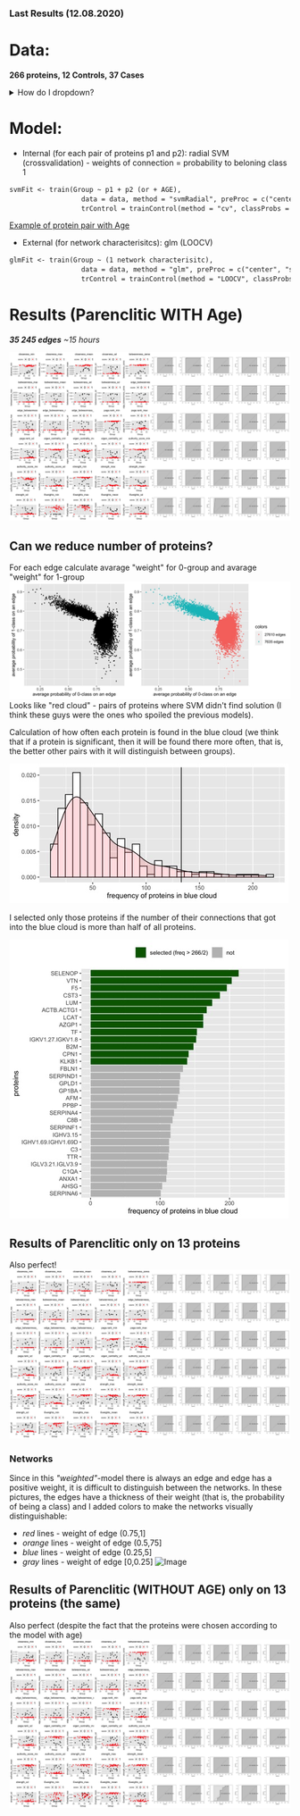 ### Last Results (12.08.2020)
# Data: 
**266 proteins, 12 Controls, 37 Cases**

<details>
<summary>How do I dropdown?</summary>
<br>
<pre>
| #0          | 12       |                                   |
| #1          | 37       |                                   |
| #Excluded   | 114      |                                   |
|-------------|----------|-----------------------------------|
| Aux.Id      | Group    | Reason for exclusion              |
|-------------|----------|-----------------------------------|
| C19-CB-0000 | Excluded | Incomplete data                   |
| C19-CB-0001 | Excluded | All points <=5                    |
| C19-CB-0003 | Excluded | All points <=5                    |
| C19-CB-0005 | Excluded | All points <=5                    |
| C19-CB-0008 | 0        |                                   |
| C19-CB-0009 | 1        |                                   |
| C19-CB-0010 | Excluded | All points <=5                    |
| C19-CB-0012 | 0        |                                   |
| C19-CB-0013 | 1        |                                   |
| C19-CB-0016 | 1        |                                   |
| C19-CB-0018 | Excluded | All points <=5                    |
| C19-CB-0020 | 0        |                                   |
| C19-CB-0021 | 0        |                                   |
| C19-CB-0022 | Excluded | All points <=5                    |
| C19-CB-0023 | Excluded | All points <=5                    |
| C19-CB-0025 | 1        |                                   |
| C19-CB-0026 | Excluded | All points <=5                    |
| C19-CB-0029 | Excluded | All points <=5                    |
| C19-CB-0030 | Excluded | All points <=5                    |
| C19-CB-0032 | 1        |                                   |
| C19-CB-0033 | 1        |                                   |
| C19-CB-0035 | Excluded | All points <=5                    |
| C19-CB-0036 | Excluded | Single time point                 |
| C19-CB-0037 | Excluded | All points <=5                    |
| C19-CB-0038 | Excluded | All points <=5                    |
| C19-CB-0039 | Excluded | All points <=5                    |
| C19-CB-0041 | Excluded | All points <=5                    |
| C19-CB-0042 | Excluded | All points <=5                    |
| C19-CB-0043 | Excluded | All points <=5                    |
| C19-CB-0044 | Excluded | All points <=5                    |
| C19-CB-0045 | Excluded | All points <=5                    |
| C19-CB-0046 | Excluded | All points <=5                    |
| C19-CB-0047 | Excluded | All points <=5                    |
| C19-CB-0048 | Excluded | All points <=5                    |
| C19-CB-0049 | Excluded | All points <=5                    |
| C19-CB-0050 | Excluded | All points <=5                    |
| C19-CB-0051 | Excluded | All points <=5                    |
| C19-CB-0052 | Excluded | All points <=5                    |
| C19-CB-0053 | Excluded | All points <=5                    |
| C19-CB-0054 | Excluded | All points <=5                    |
| C19-CB-0055 | Excluded | All points <=5                    |
| C19-CB-0056 | Excluded | All points <=5                    |
| C19-CB-0057 | Excluded | Incomplete data                   |
| C19-CB-0058 | 0        |                                   |
| C19-CB-0059 | 1        |                                   |
| C19-CB-0060 | Excluded | All points <=5                    |
| C19-CB-0061 | 1        |                                   |
| C19-CB-0062 | 0        |                                   |
| C19-CB-0063 | Excluded | All points <=5                    |
| C19-CB-0064 | 1        |                                   |
| C19-CB-0065 | Excluded | All points <=5                    |
| C19-CB-0066 | Excluded | All points <=5                    |
| C19-CB-0067 | Excluded | All points <=5                    |
| C19-CB-0068 | Excluded | All points <=5                    |
| C19-CB-0069 | Excluded | All points <=5                    |
| C19-CB-0070 | Excluded | All points <=5                    |
| C19-CB-0071 | Excluded | All points <=5                    |
| C19-CB-0072 | Excluded | All points <=5                    |
| C19-CB-0073 | Excluded | All points <=5                    |
| C19-CB-0075 | Excluded | All points <=5                    |
| C19-CB-0076 | 1        |                                   |
| C19-CB-0077 | Excluded | All points <=5                    |
| C19-CB-0078 | Excluded | All points <=5                    |
| C19-CB-0082 | 1        |                                   |
| C19-CB-0083 | Excluded | <=5 within 25 days but died       |
| C19-CB-0084 | 1        |                                   |
| C19-CB-0085 | 1        |                                   |
| C19-CB-0086 | Excluded | All points <=5                    |
| C19-CB-0087 | Excluded | All points <=5                    |
| C19-CB-0088 | Excluded | All points <=5                    |
| C19-CB-0089 | Excluded | All points <=5                    |
| C19-CB-0090 | 1        |                                   |
| C19-CB-0091 | 0        |                                   |
| C19-CB-0092 | Excluded | All points <=5                    |
| C19-CB-0094 | Excluded | <=5 within 25 days but died       |
| C19-CB-0095 | Excluded | All points <=5                    |
| C19-CB-0096 | Excluded | admission dates missing           |
| C19-CB-0097 | Excluded | All points <=5                    |
| C19-CB-0098 | 1        |                                   |
| C19-CB-0099 | 1        |                                   |
| C19-CB-0100 | Excluded | All points <=5                    |
| C19-CB-0101 | Excluded | All points <=5                    |
| C19-CB-0102 | Excluded | Incomplete data                   |
| C19-CB-0103 | 1        |                                   |
| C19-CB-0104 | Excluded | Incomplete data                   |
| C19-CB-0106 | Excluded | Incomplete data                   |
| C19-CB-0107 | Excluded | All points <=5                    |
| C19-CB-0108 | 1        |                                   |
| C19-CB-0109 | 1        |                                   |
| C19-CB-0111 | Excluded | No outcome info                   |
| C19-CB-0112 | 1        |                                   |
| C19-CB-0113 | 1        |                                   |
| C19-CB-0114 | Excluded | All points <=5                    |
| C19-CB-0115 | Excluded | All points <=5                    |
| C19-CB-0116 | Excluded | Incomplete data                   |
| C19-CB-0117 | Excluded | All points <=5                    |
| C19-CB-0118 | Excluded | Incomplete data                   |
| C19-CB-0119 | Excluded | All points <=5                    |
| C19-CB-0120 | 1        |                                   |
| C19-CB-0121 | Excluded | All points <=5                    |
| C19-CB-0122 | Excluded | Single time point                 |
| C19-CB-0123 | 1        |                                   |
| C19-CB-0124 | 0        |                                   |
| C19-CB-0125 | Excluded | All points <=5                    |
| C19-CB-0126 | 0        |                                   |
| C19-CB-0127 | Excluded | Data doesn't extend 25 days       |
| C19-CB-0128 | Excluded | <=5 within 25 days but died       |
| C19-CB-0129 | Excluded | All points <=5                    |
| C19-CB-0130 | 1        |                                   |
| C19-CB-0131 | Excluded | All points <=5                    |
| C19-CB-0132 | Excluded | Refused treatment and died        |
| C19-CB-0133 | 1        |                                   |
| C19-CB-0134 | Excluded | All points <=5                    |
| C19-CB-0135 | 1        |                                   |
| C19-CB-0136 | 1        |                                   |
| C19-CB-0137 | 1        |                                   |
| C19-CB-0138 | Excluded | All points <=5                    |
| C19-CB-0139 | Excluded | All points <=5                    |
| C19-CB-0140 | Excluded | All points <=5                    |
| C19-CB-0141 | Excluded | All points <=5                    |
| C19-CB-0142 | 1        |                                   |
| C19-CB-0143 | Excluded | All points <=5                    |
| C19-CB-0144 | Excluded | All points <=5                    |
| C19-CB-0145 | Excluded | All points <=5                    |
| C19-CB-0147 | Excluded | All points <=5                    |
| C19-CB-0148 | Excluded | All points <=5                    |
| C19-CB-0149 | Excluded | All points <=5                    |
| C19-CB-0150 | 1        |                                   |
| C19-CB-0151 | Excluded | All points <=5                    |
| C19-CB-0152 | Excluded | All points <=5                    |
| C19-CB-0155 | Excluded | All points <=5                    |
| C19-CB-0157 | Excluded | All points <=5                    |
| C19-CB-0159 | 1        |                                   |
| C19-CB-0160 | Excluded | Single time point                 |
| C19-CB-0162 | 0        |                                   |
| C19-CB-0164 | 1        |                                   |
| C19-CB-0165 | 1        |                                   |
| C19-CB-0166 | Excluded | All points <=5                    |
| C19-CB-0167 | Excluded | All points <=5                    |
| C19-CB-0168 | Excluded | All points <=5                    |
| C19-CB-0169 | 1        |                                   |
| C19-CB-0170 | Excluded | Single time point/Incomplete data |
| C19-CB-0175 | Excluded | Incomplete data                   |
| C19-CB-0176 | 0        |                                   |
| C19-CB-0179 | Excluded | All points <=5                    |
| C19-CB-0180 | Excluded | All points <=5                    |
| C19-CB-0181 | Excluded | All points <=5                    |
| C19-CB-0196 | Excluded | All points <=5                    |
| C19-CB-0197 | Excluded | All points <=5                    |
| C19-CB-0198 | 0        |                                   |
| C19-CB-0199 | 1        |                                   |
| C19-CB-0214 | Excluded | Incomplete data                   |
| C19-CB-0215 | 1        |                                   |
| C19-CB-0216 | Excluded | All points <=5                    |
| C19-CB-0217 | Excluded | All points <=5                    |
| C19-CB-0218 | 1        |                                   |
| C19-CB-0219 | Excluded | All points <=5                    |
| C19-CB-0220 | Excluded | Refused treatment and died        |
| C19-CB-0221 | Excluded | All points <=5                    |
| C19-CB-0222 | Excluded | All points <=5                    |
| C19-CB-0223 | Excluded | All points <=5                    |
| C19-CB-0224 | Excluded | All points <=5                    |
| C19-CB-0225 | Excluded | Incomplete data                   |
</pre>
</details>

# Model:
- Internal (for each pair of proteins p1 and p2): radial SVM (crossvalidation) - weights of connection = probability to beloning class 1
```markdown
svmFit <- train(Group ~ p1 + p2 (or + AGE),
                  data = data, method = "svmRadial", preProc = c("center", "scale"),metric = "ROC",
                  trControl = trainControl(method = "cv", classProbs = TRUE, summaryFunction = twoClassSummary))
```
[Example of protein pair with Age](https://tatiananazarenko.github.io/Parenclitic_Classification/ex1.html)
                                           
- External (for network characterisitcs): glm (LOOCV)
```markdown
glmFit <- train(Group ~ (1 network characterisitc),
                  data = data, method = "glm", preProc = c("center", "scale"), metric = "ROC",
                  trControl = trainControl(method = "LOOCV", classProbs = TRUE, summaryFunction = twoClassSummary))
```
# Results (Parenclitic WITH Age) 
_**35 245 edges** ~15 hours_

![Image](FINAL_FIG_FULL.jpg)
## Can we reduce number of proteins?
For each edge calculate avarage "weight" for 0-group and avarage "weight" for 1-group
![Image](SELECT_EDGES.jpg)
Looks like "red cloud" - pairs of proteins where SVM didn't find solution (I think these guys were the ones who spoiled the previous models).

Calculation of how often each protein is found in the blue cloud (we think that if a protein is significant, then it will be found there more often, that is, the better other pairs with it will distinguish between groups).

![Image](HIST_FREQ.jpg)

I selected only those proteins if the number of their connections that got into the blue cloud is more than half of all proteins.

![Image](BAR.jpg)
## Results of Parenclitic only on 13 proteins

Also perfect!
![Image](FINAL_FIG_SMALL.jpg)
### Networks

Since in this _"weighted"_-model there is always an edge and edge has a positive weight, it is difficult to distinguish between the networks.
In these pictures, the edges have a thickness of their weight (that is, the probability of being a class) and I added colors to make the networks visually distinguishable:

- _red_ lines - weight of edge (0.75,1]
- _orange_ lines - weight of edge (0.5,75]
- _blue_ lines - weight of edge (0.25,5]
- _gray_ lines - weight of edge [0,0.25]
![Image](NETWORKS.PNG)



## Results of Parenclitic (WITHOUT AGE) only on 13 proteins (the same)
Also perfect (despite the fact that the proteins were chosen according to the model with age)
![Image](FINAL_FIG_SMALL_WA.jpg)
